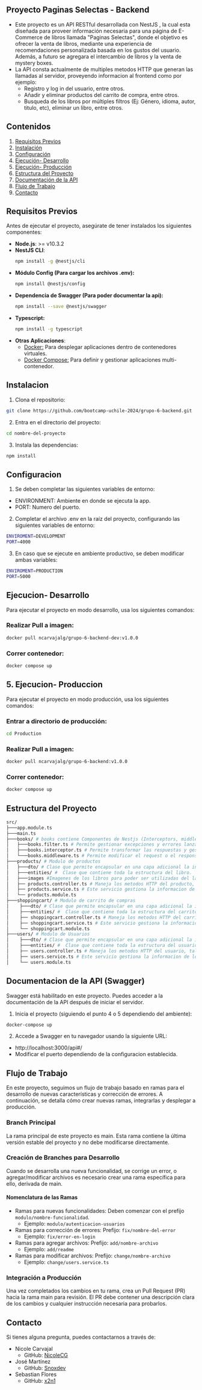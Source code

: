 ## Proyecto Paginas Selectas - Backend
-  Este proyecto es un API RESTful desarrollada con NestJS
, la cual esta diseñada para proveer información necesaria para una página de E-Commerce de libros llamada "Paginas Selectas", donde el objetivo es ofrecer la venta de libros, mediante una experiencia de recomendaciones personalizada basada en los gustos del usuario. Además, a futuro se agregara el intercambio de libros y la venta de mystery boxes.
- La API consta actualmente de multiples metodos HTTP que generan las llamadas al servidor, proveyendo informacion al frontend como por ejemplo:
    - Registro y log in del usuario, entre otros.
    - Añadir y eliminar productos del carrito de compra, entre otros.
    - Busqueda de los libros por múltiples filtros (Ej: Género, idioma, autor, titulo, etc), eliminar un libro, entre otros.

 ## Contenidos
 1. [Requisitos Previos](#-requisitos-previos)
 2. [Instalación](#-instalacion)
 3. [Configuración](#-configuracion)
 4. [Ejecución- Desarrollo](#-ejecucion-desarrollo)
 5. [Ejecución- Producción](#-ejecucion-produccion)
 6. [Estructura del Proyecto](#-estructura-del-proyecto)
 7. [Documentación de la API](#-documentación-de-la-api-swagger)
 8. [Flujo de Trabajo](#-flujo-de-trabajo)
 9. [Contacto](#-contacto)

 ## Requisitos Previos
 Antes de ejecutar el proyecto, asegúrate de tener
 instalados los siguientes componentes:
- **Node.js**: >= v10.3.2
- **NestJS CLI**: 
    ```bash
    npm install -g @nestjs/cli
    ```
- **Módulo Config (Para cargar los archivos .env):**
    ```bash
    npm install @nestjs/config
    ```
- **Dependencia de Swagger (Para poder documentar la api):**
    ```bash
    npm install --save @nestjs/swagger
    ```
- **Typescript:**
    ```bash
    npm install -g typescript
    ```
- **Otras Aplicaciones**: 
    - [Docker:](https://www.docker.com/products/docker-desktop/) Para desplegar aplicaciones dentro de contenedores virtuales.
    - [Docker Compose:](https://docs.docker.com/compose/install/) Para definir y gestionar aplicaciones multi-contenedor.



 ## Instalacion
 1. Clona el repositorio:
 ```bash
 git clone https://github.com/bootcamp-uchile-2024/grupo-6-backend.git
 ```
 2. Entra en el directorio del proyecto:
 ```bash
 cd nombre-del-proyecto
 ```
 3. Instala las dependencias:
 ```bash
 npm install
 ```



 ## Configuracion
 1. Se deben completar las siguientes variables de
 entorno:
- ENVIRONMENT: Ambiente en donde se ejecuta la app.
- PORT: Numero del puerto.

 2. Completar el archivo .env en la raíz del proyecto,
 configurando las siguientes variables de entorno:
 ```bash
ENVIROMENT=DEVELOPMENT
PORT=4000 
```
 3. En caso que se ejecute en ambiente productivo,
 se deben modificar ambas variables:
  ```bash
ENVIROMENT=PRODUCTION
PORT=5000
```


 ## Ejecucion- Desarrollo
 Para ejecutar el proyecto en modo desarrollo, usa los siguientes comandos:

 ### Realizar Pull a imagen:
 ```bash
 docker pull ncarvajalg/grupo-6-backend-dev:v1.0.0
 ```

 ### Correr contenedor:
 ```bash
 docker compose up
 ```

 ## 5. Ejecucion- Produccion
 Para ejecutar el proyecto en modo producción, usa los siguientes comandos:

### Entrar a directorio de producción:
  ```bash
 cd Production
 ```

 ### Realizar Pull a imagen:
 ```bash
 docker pull ncarvajalg/grupo-6-backend:v1.0.0
 ```

 ### Correr contenedor:
 ```bash
 docker compose up
 ```


## Estructura del Proyecto
 ```bash
 src/
├───app.module.ts 
├───main.ts 
├───books/ # books contiene Componentes de Nestjs (Interceptors, middleware y filtros de excepcion)
│   ├───books.filter.ts # Permite gestionar excepciones y errores lanzado durante el procesamiento de solicitudes. 
│   ├───books.interceptor.ts # Permite transformar las respuestas y gestionar excepciones.
│   └───books.middleware.ts # Permite modificar el request o el response.
├───products/ # Modulo de productos
│   ├───dto/ # Clase que permite encapsular en una capa adicional la informacion necesaria del libro a enviar entre el cliente y servidor.
│   ├───entities/ #  Clase que contiene toda la estructura del libro.
│   ├───images #Imagenes de los libros para poder ser utilizadas del lado del frontend y finalmente mostrarlas en la pagina web.
│   ├── products.controller.ts # Maneja los metodos HTTP del producto, tales como ver informacion de un libro, buscar varios libros y mostrarlos, agregar un libro, etc.
│   ├── products.service.ts # Este servicio gestiona la informacion de los productos (libros)
│   └── products.module.ts
├───shoppingcart/ # Modulo de carrito de compras
│    ├───dto/ # Clase que permite encapsular en una capa adicional la informacion necesaria del carrito de compra a enviar entre el cliente y servidor.
│    ├───entities/ #  Clase que contiene toda la estructura del carrito de compra.
│    ├── shoppingcart.controller.ts # Maneja los metodos HTTP del carrito de compra, tales como ver carrito, agregar producto en el carrito, eliminar producto del carrito, etc.
│    ├── shoppingcart.service.ts # Este servicio gestiona la informacion del carrito de compra.
│    └── shoppingcart.module.ts
├───users/ # Modulo de Usuarios
│    ├───dto/ # Clase que permite encapsular en una capa adicional la informacion necesaria del usuario a enviar entre el cliente y servidor.
│    ├───entities/ #  Clase que contiene toda la estructura del usuario.
│    ├── users.controller.ts # Maneja los metodos HTTP del usuario, tales como ver informacion del usuario, agregar direccion, registrar usuario, etc.
│    ├── users.service.ts # Este servicio gestiona la informacion de los usuarios.
│    └── users.module.ts
 ```



## Documentacion de la API (Swagger)
 Swagger está habilitado en este proyecto. Puedes acceder
 a la documentación de la API después de iniciar el
 servidor.
 1. Inicia el proyecto (siguiendo el punto 4 o 5 dependiendo del ambiente):
 ```bash
 docker-compose up 
 ```
 2. Accede a Swagger en tu navegador usando la siguiente URL:
- http://localhost:3000/api#/
- Modificar el puerto dependiendo de la configuracion establecida.


## Flujo de Trabajo
 En este proyecto, seguimos un flujo de trabajo basado en
 ramas para el desarrollo de nuevas características y
 corrección de errores. A continuación, se detalla cómo crear
 nuevas ramas, integrarlas y desplegar a producción.
 ### Branch Principal
 La rama principal de este proyecto es main. Esta rama
 contiene la última versión estable del proyecto y no debe
 modificarse directamente.
 ### Creación de Branches para Desarrollo
 Cuando se desarrolla una nueva funcionalidad, se corrige un
 error, o agregar/modificar archivos es necesario crear una rama específica para ello,
 derivada de main.
 #### Nomenclatura de las Ramas
- Ramas para nuevas funcionalidades:
 Deben comenzar con el prefijo `modulo/nombre-funcionalidad`.
    - Ejemplo: `modulo/autenticacion-usuarios`
- Ramas para corrección de errores:
 Prefijo: `fix/nombre-del-error`
    - Ejemplo: `fix/error-en-login`
- Ramas para agregar archivos:
 Prefijo: `add/nombre-archivo`
    - Ejemplo: `add/readme`
- Ramas para modificar archivos:
 Prefijo: `change/nombre-archivo`
    - Ejemplo: `change/users.service.ts`
 ### Integración a Producción
 Una vez completados los cambios en tu rama, crea un Pull
 Request (PR) hacia la rama main para revisión. El PR debe
 contener una descripción clara de los cambios y cualquier
 instrucción necesaria para probarlos.


## Contacto
 Si tienes alguna pregunta, puedes contactarnos a través
 de:
- Nicole Carvajal
    - GitHub: [NicoleCG](https://github.com/NicoleCG)
- José Martínez
    - GitHub: [Snoxdev](https://github.com/Snoxdev)
- Sebastian Flores
    - GitHub: [x2n1](https://github.com/x2n1)